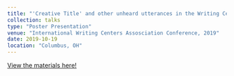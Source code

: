 ```yaml
---
title: "'Creative Title' and other unheard utterances in the Writing Center"
collection: talks
type: "Poster Presentation"
venue: "International Writing Centers Assosciation Conference, 2019"
date: 2019-10-19
location: "Columbus, OH"
---
```


<a href="https://docs.google.com/presentation/d/1wWvq6QqueMb7yExYuyJdaDMsBRcxApBD/edit?usp=sharing&ouid=109328080680759045588&rtpof=true&sd=true">View the materials here!</a>


